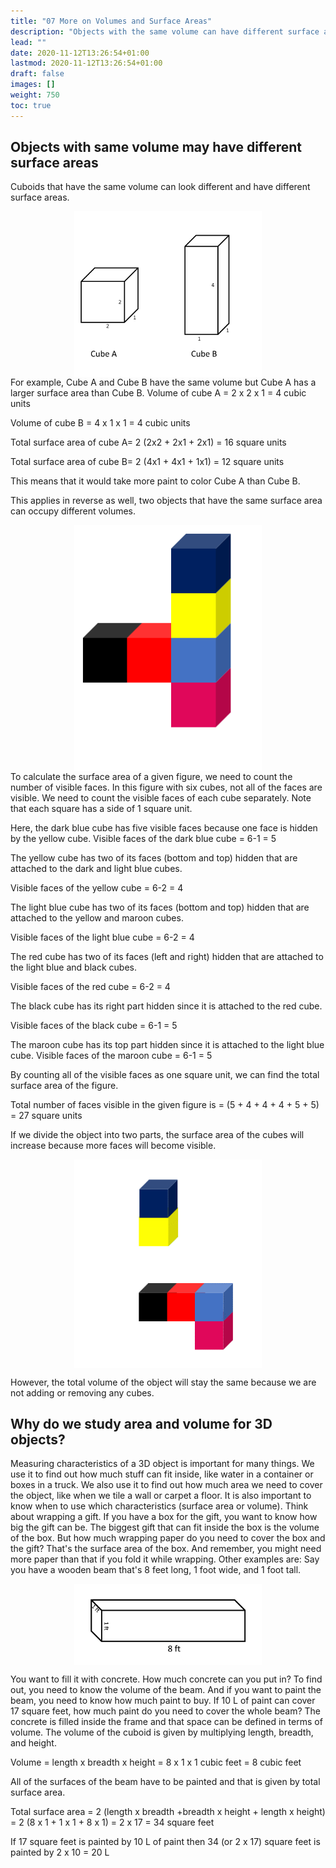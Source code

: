```yaml
---
title: "07 More on Volumes and Surface Areas"
description: "Objects with the same volume can have different surface areas. Similarly, objects with the same surface area can have different volumes. Measuring area and volume is important for various applications, such as determining how much stuff can fit inside an object or how much area is needed to cover it."
lead: ""
date: 2020-11-12T13:26:54+01:00
lastmod: 2020-11-12T13:26:54+01:00
draft: false
images: []
weight: 750
toc: true
---
```


## Objects with same volume may have different surface areas

Cuboids that have the same volume can look different and have different surface areas. 


<img src="2_27_two_cubes.png" width="300" style="display: block; margin: 0 auto;">
For example, Cube A and Cube B have the same volume but Cube A has a larger surface area than Cube B. 
Volume of cube A = 2 x 2 x 1 = 4 cubic units 

Volume of cube B = 4 x 1 x 1 = 4 cubic units 

Total surface area of cube A= 2 (2x2 + 2x1 + 2x1) = 16 square units  

Total surface area of cube B= 2 (4x1 + 4x1 + 1x1) = 12 square units

This means that it would take more paint to color Cube A than Cube B.  


This applies in reverse as well, two objects that have the same surface area can occupy different volumes.


<img src="2_17_cubes_1.png" width="300" style="display: block; margin: 0 auto;">
To calculate the surface area of a given figure, we need to count the number of visible faces. In this figure with six cubes, not all of the faces are visible. We need to count the visible faces of each cube separately. Note that each square has a side of 1 square unit. 

Here, the dark blue cube has five visible faces because one face is hidden by the yellow cube. 
Visible faces of the dark blue cube = 6-1 = 5 

The yellow cube has two of its faces (bottom and top) hidden that are attached to the dark and light blue cubes.

Visible faces of the yellow cube = 6-2 = 4 

The light blue cube has two of its faces (bottom and top) hidden that are attached to the yellow and maroon cubes.

Visible faces of the light blue cube = 6-2 = 4 

The red cube has two of its faces (left and right) hidden that are attached to the light blue and black cubes.

Visible faces of the red cube = 6-2 = 4 

The black cube has its right part hidden since it is attached to the red cube. 

Visible faces of the black cube = 6-1 = 5

The maroon cube has its top part hidden since it is attached to the light blue cube. Visible faces of the maroon cube = 6-1 = 5 

By counting all of the visible faces as one square unit, we can find the total surface area of the figure.

Total number of faces visible in the given figure is = (5 + 4 + 4 + 4 + 5 + 5) = 27 square units

If we divide the object into two parts, the surface area of the cubes will increase because more faces will become visible. 


<img src="2_28_cube_exploded.png" width="300" style="display: block; margin: 0 auto;">


However, the total volume of the object will stay the same because we are not adding or removing any cubes.


## Why do we study area and volume for 3D objects?


Measuring characteristics of a 3D object is important for many things. We use it to find out how much stuff can fit inside, like water in a container or boxes in a truck. We also use it to find out how much area we need to cover the object, like when we tile a wall or carpet a floor. It is also important to know when to use which characteristics (surface area or volume). 
Think about wrapping a gift. If you have a box for the gift, you want to know how big the gift can be. The biggest gift that can fit inside the box is the volume of the box. But how much wrapping paper do you need to cover the box and the gift? That's the surface area of the box. And remember, you might need more paper than that if you fold it while wrapping.
Other examples are:
Say you have a wooden beam that's 8 feet long, 1 foot wide, and 1 foot tall. 

<img src="2_44_cuboid_with_dimensions.png" width="300" style="display: block; margin: 0 auto;">

You want to fill it with concrete. How much concrete can you put in? To find out, you need to know the volume of the beam. And if you want to paint the beam, you need to know how much paint to buy. If 10 L of paint can cover 17 square feet, how much paint do you need to cover the whole beam? 
The concrete is filled inside the frame and that space can be defined in terms of volume. The volume of the cuboid is given by multiplying length, breadth, and height. 

Volume = length x breadth x height = 8 x 1 x 1 cubic feet = 8 cubic feet

All of the surfaces of the beam have to be painted and that is given by total surface area.

Total surface area = 2 (length x breadth +breadth x height + length x height) = 2 (8 x 1 + 1 x 1 + 8 x 1) = 2 x 17 = 34 square feet

If 17 square feet is painted by 10 L of paint then 34 (or 2 x 17) square feet is painted by 2 x 10 = 20 L